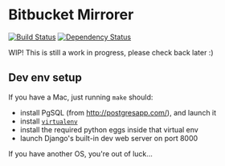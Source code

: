 # Bitbucket Mirrorer

[![Build Status](https://travis-ci.org/wk8/bitbucketmirrorer.svg?branch=master)](https://travis-ci.org/wk8/bitbucketmirrorer)
[![Dependency Status](https://www.versioneye.com/user/projects/574ce9e36497d90034f1050d/badge.svg)](https://www.versioneye.com/user/projects/574ce9e36497d90034f1050d)

WIP! This is still a work in progress, please check back later :)

## Dev env setup

If you have a Mac, just running `make` should:

* install PgSQL (from http://postgresapp.com/), and launch it
* install [`virtualenv`](https://virtualenv.readthedocs.org/en/latest/)
* install the required python eggs inside that virtual env
* launch Django's built-in dev web server on port 8000

If you have another OS, you're out of luck...
